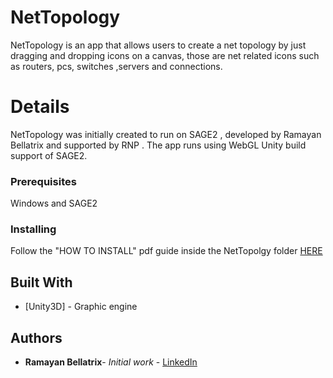 # NetTopology

NetTopology is an app that allows users to create a net topology by just dragging and dropping
icons on a canvas, those are net related icons such as routers, pcs, switches ,servers and
connections.

# Details

NetTopology was initially created to run on SAGE2 , developed by Ramayan Bellatrix and
supported by RNP . The app runs using WebGL Unity build support of SAGE2.

### Prerequisites

Windows and SAGE2

### Installing

Follow the "HOW TO INSTALL" pdf guide inside the NetTopolgy folder [HERE](https://github.com/RamayanB2/NetTopology/blob/master/NetTopology/How%20to%20Install%20-%20NetTopology.pdf)

## Built With

* [Unity3D] - Graphic engine

## Authors

* **Ramayan Bellatrix**- *Initial work* - [LinkedIn](https://br.linkedin.com/in/ramayan-bellatrix-santanna-pereira-048524109)


